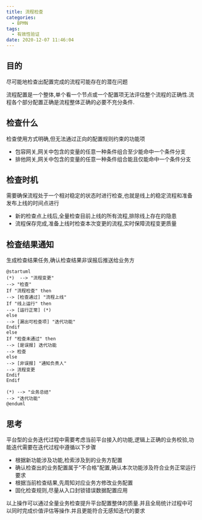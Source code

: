 ```yaml
---
title: 流程检查
categories:
  - BPMN
tags:
  - 有效性验证
date: 2020-12-07 11:46:04
---
```



## 目的

尽可能地检查出配置完成的流程可能存在的潜在问题

流程配置是一个整体,单个看一个节点或一个配置项无法评估整个流程的正确性.流程各个部分配置正确是流程整体正确的必要不充分条件.
<!--more-->

## 检查什么

检查使用方式明确,但无法通过正向的配置规则约束的功能项

- 包容网关,网关中包含的变量的任意一种条件组合至少能命中一个条件分支
- 排他网关,网关中包含的变量的任意一种条件组合能且仅能命中一个条件分支

## 检查时机

需要确保流程处于一个相对稳定的状态时进行检查,也就是线上的稳定流程和准备发布上线的时间点进行

- 新的检查点上线后,全量检查目前上线的所有流程,排除线上存在的隐患
- 流程保存完成,准备上线时检查本次变更的流程,实时保障流程变更质量

## 检查结果通知

生成检查结果任务,确认检查结果非误报后推送给业务方

```plantuml
@startuml
(*)  --> "流程变更"
--> "检查"
If "流程检查" then
--> [检查通过] "流程上线"
If "线上运行" then
--> [运行正常] (*)
else
--> [漏出可检查项] "迭代功能"
Endif
else 
If "检查未通过" then
--> [是误报] 迭代功能
--> 检查
else
--> [非误报] "通知负责人"
--> 流程变更
Endif
Endif

(*) --> "业务总结"
--> "迭代功能"
@enduml
```

## 思考

平台型的业务迭代过程中需要考虑当前平台接入的功能,逻辑上正确的业务校验,功能迭代需要在迭代过程中遵循以下步骤

- 根据新功能涉及功能,检索涉及到的业务方配置
- 确认检查出的业务配置属于"不合格"配置,确认本次功能涉及符合业务正常运行要求
- 根据当前检查结果,先周知对应业务方修改业务配置
- 固化检查规则,尽量从入口封锁错误数据配置应用

以上操作可以通过全量业务检查提升平台配置整体的质量.并且全局统计过程中可以同时完成价值评估等操作.并且更能符合无感知迭代的要求


